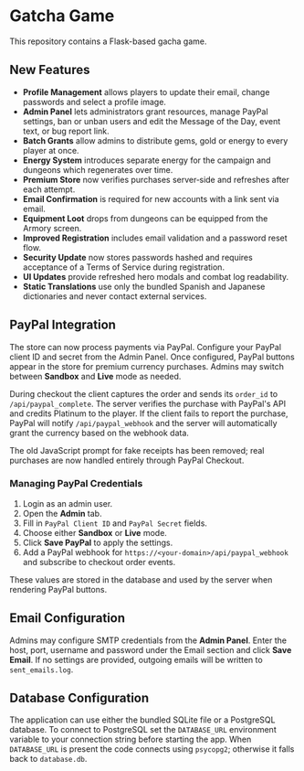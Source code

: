 # Gatcha Game

This repository contains a Flask-based gacha game.

## New Features

- **Profile Management** allows players to update their email, change passwords
  and select a profile image.
- **Admin Panel** lets administrators grant resources, manage PayPal settings,
  ban or unban users and edit the Message of the Day, event text, or bug report link.
- **Batch Grants** allow admins to distribute gems, gold or energy to every player at once.
- **Energy System** introduces separate energy for the campaign and dungeons
  which regenerates over time.
- **Premium Store** now verifies purchases server‑side and refreshes after each
  attempt.
- **Email Confirmation** is required for new accounts with a link sent via email.
- **Equipment Loot** drops from dungeons can be equipped from the Armory screen.
- **Improved Registration** includes email validation and a password reset flow.
- **Security Update** now stores passwords hashed and requires acceptance of a Terms of Service during registration.
- **UI Updates** provide refreshed hero modals and combat log readability.
- **Static Translations** use only the bundled Spanish and Japanese dictionaries and never contact external services.

## PayPal Integration

The store can now process payments via PayPal. Configure your PayPal client ID and secret from the Admin Panel. Once configured, PayPal buttons appear in the store for premium currency purchases. Admins may switch between **Sandbox** and **Live** mode as needed.

During checkout the client captures the order and sends its `order_id` to `/api/paypal_complete`.
The server verifies the purchase with PayPal's API and credits Platinum to the player.
If the client fails to report the purchase, PayPal will notify `/api/paypal_webhook` and the
server will automatically grant the currency based on the webhook data.

The old JavaScript prompt for fake receipts has been removed; real purchases are now handled entirely through PayPal Checkout.

### Managing PayPal Credentials
1. Login as an admin user.
2. Open the **Admin** tab.
3. Fill in `PayPal Client ID` and `PayPal Secret` fields.
4. Choose either **Sandbox** or **Live** mode.
5. Click **Save PayPal** to apply the settings.
6. Add a PayPal webhook for `https://<your-domain>/api/paypal_webhook` and
   subscribe to checkout order events.

These values are stored in the database and used by the server when rendering PayPal buttons.

## Email Configuration

Admins may configure SMTP credentials from the **Admin Panel**. Enter the host, port, username and password under the Email section and click **Save Email**. If no settings are provided, outgoing emails will be written to `sent_emails.log`.

## Database Configuration

The application can use either the bundled SQLite file or a PostgreSQL database. To connect to PostgreSQL set the `DATABASE_URL` environment variable to your connection string before starting the app. When `DATABASE_URL` is present the code connects using `psycopg2`; otherwise it falls back to `database.db`.
